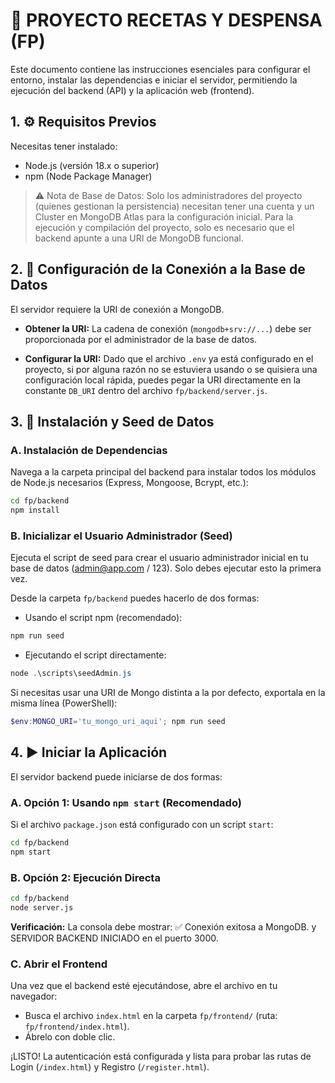 # 📖 PROYECTO RECETAS Y DESPENSA (FP)

Este documento contiene las instrucciones esenciales para configurar el entorno, instalar las dependencias e iniciar el servidor, permitiendo la ejecución del backend (API) y la aplicación web (frontend).

## 1. ⚙️ Requisitos Previos

Necesitas tener instalado:

- Node.js (versión 18.x o superior)
- npm (Node Package Manager)

> ⚠️ Nota de Base de Datos: Solo los administradores del proyecto (quienes gestionan la persistencia) necesitan tener una cuenta y un Cluster en MongoDB Atlas para la configuración inicial. Para la ejecución y compilación del proyecto, solo es necesario que el backend apunte a una URI de MongoDB funcional.

## 2. 🔌 Configuración de la Conexión a la Base de Datos

El servidor requiere la URI de conexión a MongoDB.

- **Obtener la URI:** La cadena de conexión (`mongodb+srv://...`) debe ser proporcionada por el administrador de la base de datos.

- **Configurar la URI:** Dado que el archivo `.env` ya está configurado en el proyecto, si por alguna razón no se estuviera usando o se quisiera una configuración local rápida, puedes pegar la URI directamente en la constante `DB_URI` dentro del archivo `fp/backend/server.js`.

## 3. 🚀 Instalación y Seed de Datos

### A. Instalación de Dependencias

Navega a la carpeta principal del backend para instalar todos los módulos de Node.js necesarios (Express, Mongoose, Bcrypt, etc.):

```bash
cd fp/backend
npm install
```

### B. Inicializar el Usuario Administrador (Seed)

Ejecuta el script de seed para crear el usuario administrador inicial en tu base de datos (admin@app.com / 123). Solo debes ejecutar esto la primera vez.

Desde la carpeta `fp/backend` puedes hacerlo de dos formas:

- Usando el script npm (recomendado):

```powershell
npm run seed
```

- Ejecutando el script directamente:

```powershell
node .\scripts\seedAdmin.js
```

Si necesitas usar una URI de Mongo distinta a la por defecto, exportala en la misma línea (PowerShell):

```powershell
$env:MONGO_URI='tu_mongo_uri_aqui'; npm run seed
```

## 4. ▶️ Iniciar la Aplicación

El servidor backend puede iniciarse de dos formas:

### A. Opción 1: Usando `npm start` (Recomendado)

Si el archivo `package.json` está configurado con un script `start`:

```bash
cd fp/backend
npm start
```

### B. Opción 2: Ejecución Directa

```bash
cd fp/backend
node server.js
```

**Verificación:** La consola debe mostrar: ✅ Conexión exitosa a MongoDB. y SERVIDOR BACKEND INICIADO en el puerto 3000.

### C. Abrir el Frontend

Una vez que el backend esté ejecutándose, abre el archivo en tu navegador:

- Busca el archivo `index.html` en la carpeta `fp/frontend/` (ruta: `fp/frontend/index.html`).
- Ábrelo con doble clic.

¡LISTO! La autenticación está configurada y lista para probar las rutas de Login (`/index.html`) y Registro (`/register.html`).